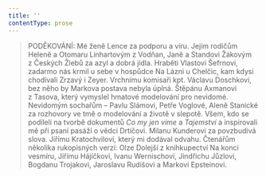 ```yaml
---
title: ''
contentType: prose
---
```


> PODĚKOVÁNÍ: Mé ženě Lence za podporu a víru. Jejím rodičům Heleně a Otomaru Linhartovým z Vodňan, Janě a Standovi Žákovým z Českých Žlebů za azyl a dobrá jídla. Hraběti Vlastovi Šefrnovi, zadarmo nás krmil u sebe v hospůdce Na Lázni u Chelčic, kam kdysi chodívali Zrzavý i Zeyer. Vrchnímu komisaři kpt. Václavu Doschkovi, bez něho by Markova postava nebyla úplná. Štěpánu Axmanovi z Tasova, který vymyslel hmatové modelování pro nevidomé. Nevidomým sochařům – Pavlu Slámovi, Petře Voglové, Aleně Stanické za rozhovory ve tmě o modelování a životě v slepotě. Všem, kdo se podíleli na tvorbě dokumentů _Co my jen víme_ a _Tajemství_ a inspirovali mě při psaní pasáží o vědci Drtičovi. Milanu Kunderovi za povzbudivá slova. Jiřímu Kratochvilovi, který mi dodával odvahu. Čtenářům několika rukopisných verzí: Olze Dolejší z knihkupectví Na konci vesmíru, Jiřímu Hájíčkovi, Ivanu Wernischovi, Jindřichu Jůzlovi, Bogdanu Trojakovi, Jaroslavu Rudišovi a Markovi Epsteinovi.
